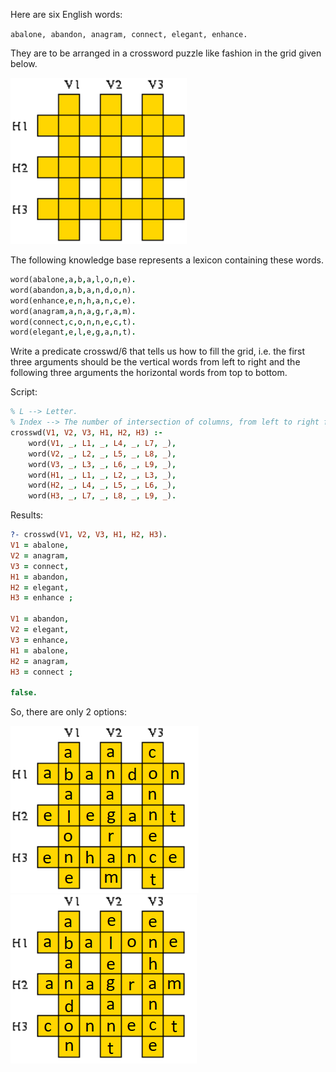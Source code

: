 Here are six English words:

`abalone, abandon, anagram, connect, elegant, enhance.`

They are to be arranged in a crossword puzzle like fashion in the grid given
below.

![](./misc/Exercise-4-Grid.png)

The following knowledge base represents a lexicon containing these words.

```prolog
word(abalone,a,b,a,l,o,n,e).
word(abandon,a,b,a,n,d,o,n).
word(enhance,e,n,h,a,n,c,e).
word(anagram,a,n,a,g,r,a,m).
word(connect,c,o,n,n,e,c,t).
word(elegant,e,l,e,g,a,n,t).
```

Write a predicate crosswd/6 that tells us how to fill the grid, i.e. the first three
arguments should be the vertical words from left to right and the following three
arguments the horizontal words from top to bottom.

Script:
```prolog
% L --> Letter.
% Index --> The number of intersection of columns, from left to right from top to bottom.
crosswd(V1, V2, V3, H1, H2, H3) :-
    word(V1, _, L1, _, L4, _, L7, _),
    word(V2, _, L2, _, L5, _, L8, _),
    word(V3, _, L3, _, L6, _, L9, _),
    word(H1, _, L1, _, L2, _, L3, _),
    word(H2, _, L4, _, L5, _, L6, _),
    word(H3, _, L7, _, L8, _, L9, _).
```

Results:
```prolog
?- crosswd(V1, V2, V3, H1, H2, H3).
V1 = abalone,
V2 = anagram,
V3 = connect,
H1 = abandon,
H2 = elegant,
H3 = enhance ;

V1 = abandon,
V2 = elegant,
V3 = enhance,
H1 = abalone,
H2 = anagram,
H3 = connect ;

false.
```

So, there are only 2 options:

![](./misc/Exercise-4-Grid-V1.png) <br>
![](./misc/Exercise-4-Grid-V2.png)